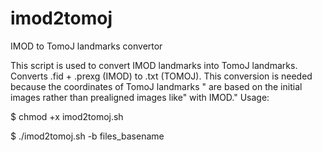 # imod2tomoj
IMOD to TomoJ landmarks convertor

This script is used to convert IMOD landmarks into TomoJ landmarks.
Converts .fid + .prexg (IMOD) to .txt (TOMOJ).
This conversion is needed because the coordinates of TomoJ landmarks "
are based on the initial images rather than prealigned images like"
with IMOD."
Usage: 

$ chmod +x imod2tomoj.sh

$ ./imod2tomoj.sh -b files_basename
